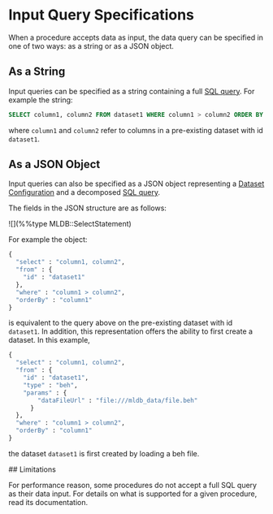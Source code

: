# Input Query Specifications

When a procedure accepts data as input, the data query can be specified in one of two ways: as a string or as a JSON object.

## As a String

Input queries can be specified as a string containing a full [SQL query](../sql/Sql.md). For example the string:

```sql
SELECT column1, column2 FROM dataset1 WHERE column1 > column2 ORDER BY column1
```

where `column1` and `column2` refer to columns in a pre-existing dataset with id `dataset1`.


## As a JSON Object

Input queries can also be specified as a JSON object representing a [Dataset Configuration](../datasets/DatasetConfig.md) and a decomposed [SQL query](../sql/Sql.md).

The fields in the JSON structure are as follows:

![](%%type MLDB::SelectStatement)

For example the object:

```python
{
  "select" : "column1, column2",
  "from" : {
    "id" : "dataset1"
  },
  "where" : "column1 > column2",
  "orderBy" : "column1"
}
```

is equivalent to the query above on the pre-existing dataset with id `dataset1`.  In addition, this representation
offers the ability to first create a dataset.  In this example,

```python
{
  "select" : "column1, column2",
  "from" : {
    "id" : "dataset1",
    "type" : "beh",
    "params" : {
        "dataFileUrl" : "file:///mldb_data/file.beh"
      }
  },
  "where" : "column1 > column2",
  "orderBy" : "column1"
}
```

the dataset `dataset1` is first created by loading a beh file.

<div id=contrained-data-spec>
## Limitations

For performance reason, some procedures do not accept a full SQL query as their data input.  For details on what
is supported for a given procedure, read its documentation.


